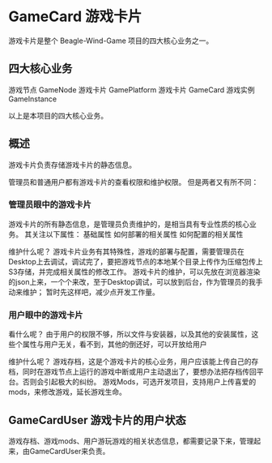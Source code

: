 # GameCard 游戏卡片

游戏卡片是整个 Beagle-Wind-Game 项目的四大核心业务之一。

## 四大核心业务

游戏节点 GameNode
游戏卡片 GamePlatform
游戏卡片 GameCard
游戏实例 GameInstance

以上是本项目的四大核心业务。

## 概述

游戏卡片负责存储游戏卡片的静态信息。

管理员和普通用户都有游戏卡片的查看权限和维护权限。
但是两者又有所不同：

### 管理员眼中的游戏卡片

游戏卡片的所有静态信息，是管理员负责维护的，是相当具有专业性质的核心业务。
其关注以下属性：
基础属性
如何部署的相关属性
如何配置的相关属性

维护什么呢？
游戏卡片业务有其特殊性，游戏的部署与配置，需要管理员在Desktop上去调试，调试完了，要把游戏节点的本地某个目录上传作为压缩包传上S3存储，并完成相关属性的修改工作。
游戏卡片的维护，可以先放在浏览器渲染的json上来，一个个来改，至于Desktop调试，可以放到后台，作为管理员的我手动来维护；
暂时先这样吧，减少点开发工作量。

### 用户眼中的游戏卡片

看什么呢？
由于用户的权限不够，所以文件与安装器，以及其他的安装属性，这些个属性与用户无关，看不到，其他的倒还好，可以开放给用户

维护什么呢？
游戏存档，这是个游戏卡片的核心业务，用户应该能上传自己的存档，同时在游戏节点上运行的游戏中断或用户主动退出了，要想办法把存档传回平台。否则会引起极大的纠纷。
游戏Mods，可选开发项目，支持用户上传喜爱的mods，来修改游戏，延长游戏生命。

## GameCardUser 游戏卡片的用户状态

游戏存档、游戏mods、用户游玩游戏的相关状态信息，都需要记录下来，管理起来，由GameCardUser来负责。
